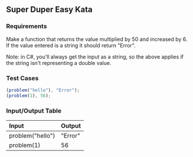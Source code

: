 ## Super Duper Easy Kata

### Requirements 

Make a function that returns the value multiplied by 50 and increased by 6. If the value entered is a string it should return "Error".

Note: in C#, you'll always get the input as a string, so the above applies if the string isn't representing a double value.

### Test Cases

```JavaScript
(problem("hello"), "Error");
(problem(1), 56);
```

### Input/Output Table

| Input                                          | Output |
| :--------------------------------------------- | :----- |
| problem("hello")                              | "Error"  |
| problem(1)                              | 56  |

